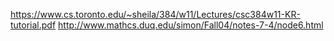 https://www.cs.toronto.edu/~sheila/384/w11/Lectures/csc384w11-KR-tutorial.pdf
http://www.mathcs.duq.edu/simon/Fall04/notes-7-4/node6.html
